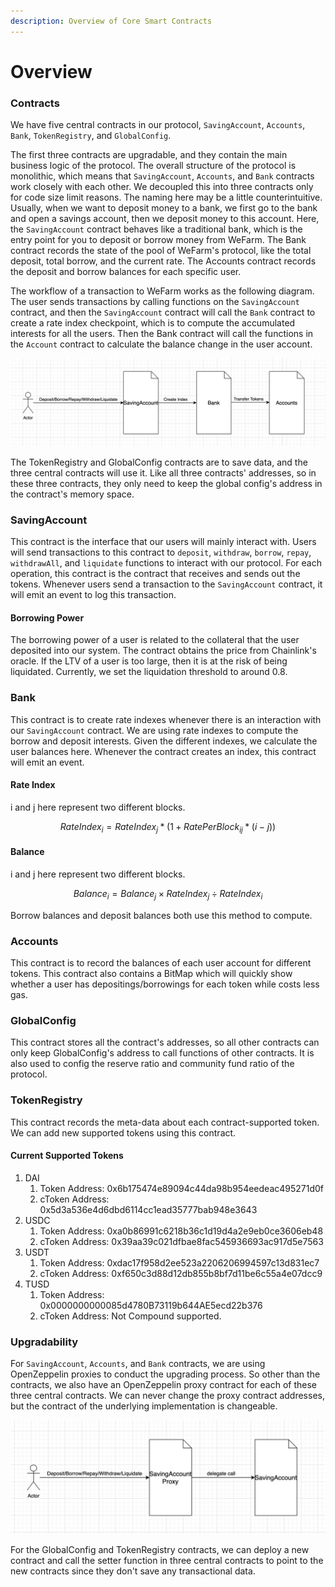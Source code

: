 ```yaml
---
description: Overview of Core Smart Contracts
---
```


# Overview

### Contracts

We have five central contracts in our protocol, `SavingAccount`, `Accounts`, `Bank`, `TokenRegistry`, and `GlobalConfig`.

The first three contracts are upgradable, and they contain the main business logic of the protocol. The overall structure of the protocol is monolithic, which means that `SavingAccount`, `Accounts`, and `Bank` contracts work closely with each other. We decoupled this into three contracts only for code size limit reasons. The naming here may be a little counterintuitive. Usually, when we want to deposit money to a bank, we first go to the bank and open a savings account, then we deposit money to this account. Here, the `SavingAccount` contract behaves like a traditional bank, which is the entry point for you to deposit or borrow money from WeFarm. The Bank contract records the state of the pool of WeFarm's protocol, like the total deposit, total borrow, and the current rate. The Accounts contract records the deposit and borrow balances for each specific user.

The workflow of a transaction to WeFarm works as the following diagram. The user sends transactions by calling functions on the `SavingAccount` contract, and then the `SavingAccount` contract will call the `Bank` contract to create a rate index checkpoint, which is to compute the accumulated interests for all the users. Then the Bank contract will call the functions in the `Account` contract to calculate the balance change in the user account.

![The workflow of a transaction](<../.gitbook/assets/The workflow of a transaction.png>)

The TokenRegistry and GlobalConfig contracts are to save data, and the three central contracts will use it. Like all three contracts' addresses, so in these three contracts, they only need to keep the global config's address in the contract's memory space.

### SavingAccount

This contract is the interface that our users will mainly interact with. Users will send transactions to this contract to `deposit`, `withdraw`, `borrow`, `repay`,  `withdrawAll`, and `liquidate` functions to interact with our protocol. For each operation, this contract is the contract that receives and sends out the tokens. Whenever users send a transaction to the `SavingAccount` contract, it will emit an event to log this transaction.

#### Borrowing Power

The borrowing power of a user is related to the collateral that the user deposited into our system. The contract obtains the price from Chainlink's oracle. If the LTV of a user is too large, then it is at the risk of being liquidated. Currently, we set the liquidation threshold to around 0.8. 

### Bank

This contract is to create rate indexes whenever there is an interaction with our `SavingAccount` contract. We are using rate indexes to compute the borrow and deposit interests. Given the different indexes, we calculate the user balances here. Whenever the contract creates an index, this contract will emit an event.

#### Rate Index 

i and j here represent two different blocks.

$$RateIndex_i = RateIndex_j * (1 + RatePerBlock_{ij} * (i - j))$$ 

#### Balance

i and j here represent two different blocks.

$$Balance_i = Balance_j \times RateIndex_j \div RateIndex_i$$ 

Borrow balances and deposit balances both use this method to compute.

### Accounts

This contract is to record the balances of each user account for different tokens. This contract also contains a BitMap which will quickly show whether a user has depositings/borrowings for each token while costs less gas.

### GlobalConfig

This contract stores all the contract's addresses, so all other contracts can only keep GlobalConfig's address to call functions of other contracts. It is also used to config the reserve ratio and community fund ratio of the protocol.

### TokenRegistry

This contract records the meta-data about each contract-supported token. We can add new supported tokens using this contract.

#### Current Supported Tokens

1. DAI
   1. Token Address: 0x6b175474e89094c44da98b954eedeac495271d0f
   2. cToken Address: 0x5d3a536e4d6dbd6114cc1ead35777bab948e3643
2. USDC
   1. Token Address: 0xa0b86991c6218b36c1d19d4a2e9eb0ce3606eb48
   2. cToken Address: 0x39aa39c021dfbae8fac545936693ac917d5e7563
3. USDT
   1. Token Address: 0xdac17f958d2ee523a2206206994597c13d831ec7
   2. cToken Address: 0xf650c3d88d12db855b8bf7d11be6c55a4e07dcc9
4. TUSD
   1. Token Address: 0x0000000000085d4780B73119b644AE5ecd22b376
   2. cToken Address: Not Compound supported.

### Upgradability

For `SavingAccount`, `Accounts`, and `Bank` contracts, we are using OpenZeppelin proxies to conduct the upgrading process. So other than the contracts, we also have an OpenZeppelin proxy contract for each of these three central contracts. We can never change the proxy contract addresses, but the contract of the underlying implementation is changeable.

![The workflow of a proxy contract](<../.gitbook/assets/The workflow of a proxy contract.png>)

For the GlobalConfig and TokenRegistry contracts, we can deploy a new contract and call the setter function in three central contracts to point to the new contracts since they don't save any transactional data.
